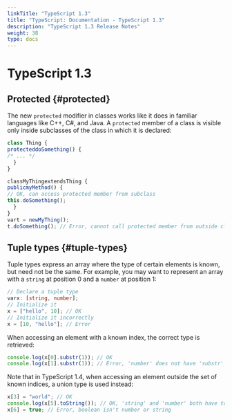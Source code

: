 ```yaml
---
linkTitle: "TypeScript 1.3"
title: "TypeScript: Documentation - TypeScript 1.3"
description: "TypeScript 1.3 Release Notes"
weight: 38
type: docs
---
```


# TypeScript 1.3

## Protected {#protected}

The new `protected` modifier in classes works like it does in familiar languages like C++, C#, and Java. A `protected` member of a class is visible only inside subclasses of the class in which it is declared:

```ts
class Thing {
protecteddoSomething() {
/* ... */
  }
}

classMyThingextendsThing {
publicmyMethod() {
// OK, can access protected member from subclass
this.doSomething();
  }
}
vart = newMyThing();
t.doSomething(); // Error, cannot call protected member from outside class
```

## Tuple types {#tuple-types}

Tuple types express an array where the type of certain elements is known, but need not be the same. For example, you may want to represent an array with a `string` at position 0 and a `number` at position 1:

```ts
// Declare a tuple type
varx: [string, number];
// Initialize it
x = ["hello", 10]; // OK
// Initialize it incorrectly
x = [10, "hello"]; // Error
```

When accessing an element with a known index, the correct type is retrieved:

```ts
console.log(x[0].substr(1)); // OK
console.log(x[1].substr(1)); // Error, 'number' does not have 'substr'
```

Note that in TypeScript 1.4, when accessing an element outside the set of known indices, a union type is used instead:

```ts
x[3] = "world"; // OK
console.log(x[5].toString()); // OK, 'string' and 'number' both have toString
x[6] = true; // Error, boolean isn't number or string
```
